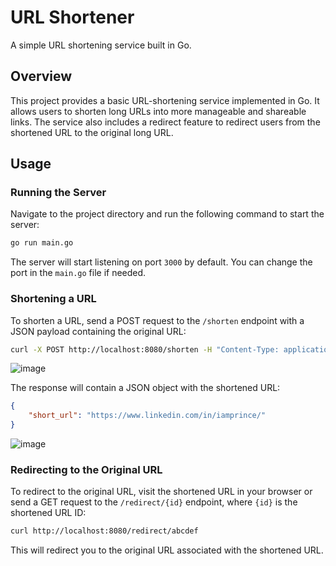 # URL Shortener

A simple URL shortening service built in Go.

## Overview

This project provides a basic URL-shortening service implemented in Go. It allows users to shorten long URLs into more manageable and shareable links. The service also includes a redirect feature to redirect users from the shortened URL to the original long URL.

## Usage

### Running the Server

Navigate to the project directory and run the following command to start the server:

```sh
go run main.go
```

The server will start listening on port `3000` by default. You can change the port in the `main.go` file if needed.

### Shortening a URL

To shorten a URL, send a POST request to the `/shorten` endpoint with a JSON payload containing the original URL:

```sh
curl -X POST http://localhost:8080/shorten -H "Content-Type: application/json" -d '{"url": "https://example.com"}'
```

![image](https://github.com/user-attachments/assets/ce74a0cc-9e8b-4a7b-9f7f-bff04e93bebb)

The response will contain a JSON object with the shortened URL:

```json
{
    "short_url": "https://www.linkedin.com/in/iamprince/"
}
```

![image](https://github.com/user-attachments/assets/82f5a602-442a-4a41-8c7b-db614560cec7)


### Redirecting to the Original URL

To redirect to the original URL, visit the shortened URL in your browser or send a GET request to the `/redirect/{id}` endpoint, where `{id}` is the shortened URL ID:

```sh
curl http://localhost:8080/redirect/abcdef
```

This will redirect you to the original URL associated with the shortened URL.
